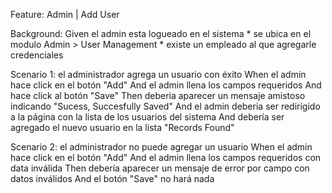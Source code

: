 Feature: Admin | Add User

  Background:
    Given el admin esta logueado en el sistema
    * se ubica en el modulo Admin > User Management
    * existe un empleado al que agregarle credenciales
        
  Scenario 1: el administrador agrega un usuario con éxito
    When el admin hace click en el botón "Add" 
    And el admin llena los campos requeridos
    And hace click al botón "Save"
    Then deberia aparecer un mensaje amistoso indicando "Sucess, Succesfully Saved"
    And el admin deberia ser redirigido a la página con la lista de los usuarios del sistema
    And debería ser agregado el nuevo usuario en la lista "Records Found"
    
  Scenario 2: el administrador no puede agregar un usuario
    When el admin hace click en el botón "Add" 
    And el admin llena los campos requeridos con data inválida
    Then debería aparecer un mensaje de error por campo con datos inválidos
    And el botón "Save" no hará nada